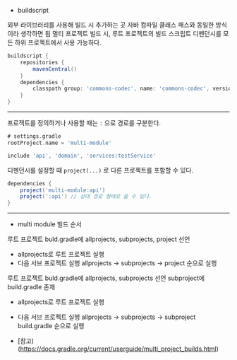 * buildscript

외부 라이브러리를 사용해 빌드 시 추가하는 곳
자바 컴파일 클래스 패스와 동일한 방식이라 생각하면 됨
멀티 프로젝트 빌드 시, 루트 프로젝트의 빌드 스크립트 디펜던시를 모든 하위 프로젝트에서 사용 가능하다.

``` groovy
buildscript {
    repositories {
        mavenCentral()
    }
    dependencies {
        classpath group: 'commons-codec', name: 'commons-codec', version: '1.2'
    }
}
```

-----------

프로젝트를 정의하거나 사용할 때는 `:` 으로 경로를 구분한다.

``` gradle
# settings.gradle
rootProject.name = 'multi-module'

include 'api', 'domain', 'services:testService'
```

디펜던시를 설정할 때 `project(...)` 로 다른 프로젝트를 포함할 수 있다.

``` gradle
dependencies {
    project('multi-module:api')
    project(':api') // 상대 경로 형태로 쓸 수 있다.
}
```

-----------


* multi module 빌드 순서

루트 프로젝트 buld.gradle에 allprojects, subprojects, project 선언

* allprojects로 루트 프로젝트 실행
* 다음 서브 프로젝트 실행 allprojects -> subprojects -> project 순으로 실행


루트 프로젝트 buld.gradle에 allprojects, subprojects 선언
subproject에 build.gradle 존재

* allprojects로 루트 프로젝트 실행
* 다음 서브 프로젝트 실행 allprojects -> subprojects -> subproject build.gradle 순으로 실행


* [참고)(https://docs.gradle.org/current/userguide/multi_project_builds.html)
